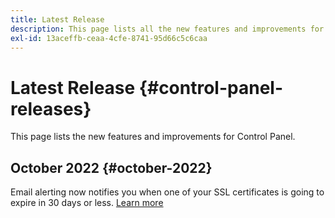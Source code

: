 ```yaml
---
title: Latest Release
description: This page lists all the new features and improvements for Control Panel
exl-id: 13aceffb-ceaa-4cfe-8741-95d66c5c6caa
---
```

# Latest Release {#control-panel-releases}

This page lists the new features and improvements for Control Panel.

## October 2022 {#october-2022}

Email alerting now notifies you when one of your SSL certificates is going to expire in 30 days or less. [Learn more](../performance-monitoring/using/performance-monitoring/using/email-alerting.md)
